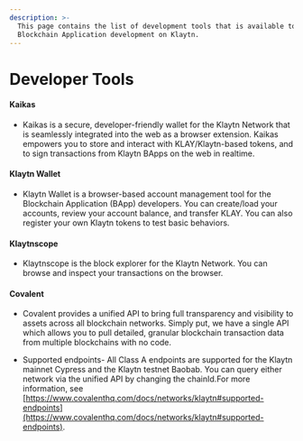 ```yaml
---
description: >-
  This page contains the list of development tools that is available to help
  Blockchain Application development on Klaytn.
---
```


# Developer Tools <a id="developer-tools"></a>

#### Kaikas <a id="kaikas"></a>

* Kaikas is a secure, developer-friendly wallet for the Klaytn Network that is seamlessly integrated into the web as a browser extension. Kaikas empowers you to store and interact with KLAY/Klaytn-based tokens, and to sign transactions from Klaytn BApps on the web in realtime.

#### Klaytn Wallet  <a id="klaytn-wallet"></a>

* Klaytn Wallet is a browser-based account management tool for the Blockchain Application (BApp) developers. You can create/load your accounts, review your account balance, and transfer KLAY. You can also register your own Klaytn tokens to test basic behaviors.

#### Klaytnscope <a id="klaytnscope"></a>

* Klaytnscope is the block explorer for the Klaytn Network. You can browse and inspect your transactions on the browser.

#### Covalent <a id="Covalent"></a>

* Covalent provides a unified API to bring full transparency and visibility to assets across all blockchain networks. Simply put, we have a single API which allows you to pull detailed, granular blockchain transaction data from multiple blockchains with no code.

* Supported endpoints- All Class A endpoints are supported for the Klaytn mainnet Cypress and the Klaytn testnet Baobab. You can query either network via the unified API by changing the chainId.For more information, see [https://www.covalenthq.com/docs/networks/klaytn#supported-endpoints](https://www.covalenthq.com/docs/networks/klaytn#supported-endpoints).